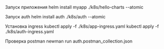 Запуск приложения
helm install myapp ./k8s/hello-charts --atomic

Запуск auth
helm install auth ./k8s/auth --atomic

Установка ingress
kubectl apply -f ./k8s/app-ingress.yaml
kubectl apply -f ./k8s/auth-ingress.yaml

Проверка postman
newman run auth.postman_collection.json